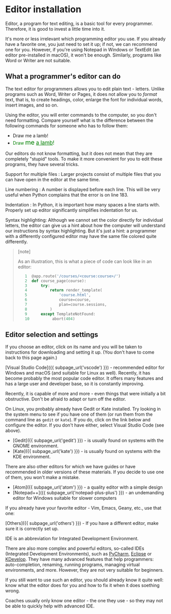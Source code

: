# Editor installation

Editor, a program for text editing, is a basic tool for every programmer. Therefore, it is good to invest a little time into it.

It's more or less irrelevant which programming editor you use. If you already have a favorite one, you just need to set it up; if not, we can recommend one for you. However, if you're using Notepad in Windows or TextEdit (an editor pre-installed in macOS), it won't be enough. Similarly, programs like Word or Writer are not suitable.

## What a programmer's editor can do

The text editor for programmers allows you to edit plain text - letters. Unlike programs such as Word, Writer or Pages, it does not allow you to *format* text, that is, to create headings, color, enlarge the font for individual words, insert images, and so on.

Using the editor, you will enter commands to the computer, so you don't need formatting. Compare yourself what is the difference between the following commands for someone who has to follow them:

* Draw me a lamb!
* <font color="green">Draw <big><big>me</big> <u>a lamb</u>!</big></font>

Our editors do not know formatting, but it does not mean that they are completely "stupid" tools. To make it more convenient for you to edit these programs, they have several tricks.

Support for multiple files
:   Larger projects consist of multiple files that you can have open in the editor at the same time.

Line numbering
:   A number is displayed before each line.
    This will be very useful when Python complains that the error is on line 183.

Indentation
:   In Python, it is important how many spaces a line starts with.
    Properly set up editor significantly simplifies indentation for us.

Syntax highlighting: Although we cannot set the color directly for individual letters, the editor can give us a hint about how the computer will understand our instructions by syntax highlighting. But it's just a hint: a programmer with a differently configured editor may have the same file colored quite differently.

> [note]
>
> As an illustration, this is what a piece of code can look like in an editor:
> 
>```python
>    1  @app.route('/courses/<course:course>/')
>    2  def course_page(course):
>    3      try:
>    4          return render_template(
>    5              'course.html',
>    6              course=course,
>    7              plan=course.sessions,
>    8          )
>    9      except TemplateNotFound:
>    10          abort(404)
>```

## Editor selection and settings

If you choose an editor, click on its name and you will be taken to instructions for downloading and setting it up. (You don't have to come back to this page again.)

[Visual Studio Code]({{ subpage_url('vscode') }}) - recommended editor for Windows and macOS (and suitable for Linux as well). Recently, it has become probably the most popular code editor. It offers many features and has a large user and developer base, so it is constantly improving.

Recently, it is capable of more and more - even things that were initially a bit obstructive. Don't be afraid to adapt or turn off the editor.

On Linux, you probably already have Gedit or Kate installed. Try looking in the system menu to see if you have one of them (or run them from the command line as `gedit` or `kate`). If you do, click on the link below and configure the editor. If you don't have either, select Visual Studio Code (see above).

* [Gedit]({{ subpage_url('gedit') }}) - is usually found on systems with the GNOME environment.
* [Kate]({{ subpage_url('kate') }}) - is usually found on systems with the KDE environment.

There are also other editors for which we have guides or have recommended in older versions of these materials. If you decide to use one of them, you won't make a mistake.

* [Atom]({{ subpage_url('atom') }}) - a quality editor with a simple design
* [Notepad++]({{ subpage_url('notepad-plus-plus') }}) - an undemanding editor for Windows suitable for slower computers

If you already have your favorite editor - Vim, Emacs, Geany, etc., use that one:

[Others]({{ subpage_url('others') }}) - If you have a different editor, make sure it is correctly set up.

IDE is an abbreviation for Integrated Development Environment.

There are also more complex and powerful editors, so-called IDEs (Integrated Development Environments), such as [PyCharm], [Eclipse] or [KDevelop]. They have many advanced features that help programmers: auto-completion, renaming, running programs, managing virtual environments, and more. However, they are not very suitable for beginners.

If you still want to use such an editor, you should already know it quite well: know what the editor does for you and how to fix it when it does soething wrong.

Coaches usually only know one editor - the one they use - so they may not be able to quickly help with advanced IDE.

[PyCharm]: https://www.jetbrains.com/pycharm/
[Eclipse]: https://eclipse.org/
[KDevelop]: https://www.kdevelop.org/
